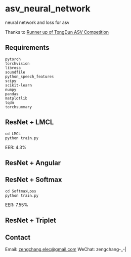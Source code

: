 # asv_neural_network
neural network and loss for asv

Thanks to [Runner up of TongDun ASV Competition](https://www.kesci.com/home/competition/forum/5bdc5926954d6e001060d5a9)

## Requirements
```
pytorch
torchvision
librosa
soundfile
python_speech_features
scipy
scikit-learn
numpy
pandas
matplotlib
tqdm
torchsummary
```

## ResNet + LMCL
```
cd LMCL
python train.py
```

EER: 4.3%

## ResNet + Angular

## ResNet + Softmax
```
cd SoftmaxLoss
python train.py
```

EER: 7.55%
## ResNet + Triplet

## Contact
Email: zengchang.elec@gmail.com
WeChat: zengchang-_-|